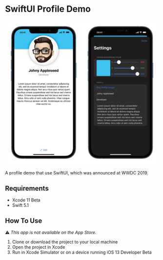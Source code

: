 # SwiftUI Profile Demo 

![Screenshot](https://github.com/patrickmfsd/SwiftUI-Profile-Demo/blob/master/screenshots.png)

A profile demo that use SwiftUI, which was announced at WWDC 2019.

## Requirements

- Xcode 11 Beta
- Swift 5.1

## How To Use
⚠️ *This app is not available on the App Store.*

1. Clone or download the project to your local machine
2. Open the project in Xcode
3. Run in Xcode Simulator or on a device running iOS 13 Developer Beta
